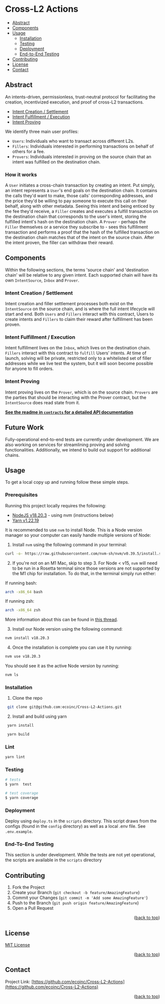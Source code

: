 <div id="top"></div>
<h1>Cross-L2 Actions</h1>

</div>

- [Abstract](#Abstract)
- [Components](#Components)
- [Usage](#usage)
  - [Installation](#installation)
  - [Testing](#testing)
  - [Deployment](#deployment)
  - [End-to-End Testing](#end-to-end-testing)
- [Contributing](#contributing)
- [License](#license)
- [Contact](#contact)

## Abstract

An intents-driven, permissionless, trust-neutral protocol for facilitating the creation, incentivized execution, and proof of cross-L2 transactions.

- [Intent Creation / Settlement](#intent-creation--settlement)
- [Intent Fulfillment / Execution](#intent-fulfillment--execution)
- [Intent Proving](#intent-proving)

We identify three main user profiles:

- `Users`: Individuals who want to transact across different L2s.
- `Fillers`: Individuals interested in performing transactions on behalf of others for a fee.
- `Provers`: Individuals interested in proving on the source chain that an intent was fulfilled on the destination chain.

### How it works

A `User` initiates a cross-chain transaction by creating an intent. Put simply, an intent represents a `User`'s end goals on the destination chain. It contains the calls they'd want to make, those calls' corresponding addresses, and the price they'd be willing to pay someone to execute this call on their behalf, along with other metadata. Seeing this intent and being enticed by the fee they'd receive, a `Filler` creates and executes a fulfill transaction on the destination chain that corresponds to the user's intent, storing the fulfilled intent's hash on the destination chain. A `Prover` - perhaps the `Filler` themselves or a service they subscribe to - sees this fulfillment transaction and performs a proof that the hash of the fulfilled transaction on the destination chain matches that of the intent on the source chain. After the intent proven, the filler can withdraw their reward.

## Components

Within the following sections, the terms 'source chain' and 'destination chain' will be relative to any given intent. Each supported chain will have its own `IntentSource`, `Inbox` and `Prover`.

### Intent Creation / Settlement

Intent creation and filler settlement processes both exist on the `IntentSource` on the source chain, and is where the full intent lifecycle will start and end. Both `Users` and `Fillers` interact with this contract, Users to create intents and `Fillers` to claim their reward after fulfillment has been proven.

### Intent Fulfillment / Execution

Intent fulfillment lives on the `Inbox`, which lives on the destination chain. `Fillers` interact with this contract to `fulfill` Users' intents. At time of launch, solving will be private, restricted only to a whitelisted set of filler addresses while we live test the system, but it will soon become possible for anyone to fill orders.

### Intent Proving

Intent proving lives on the `Prover`, which is on the source chain. `Provers` are the parties that should be interacting with the Prover contract, but the `IntentSource` does read state from it. 

**<ins>See the readme in `contracts` for a detailed API documentation</ins>**


## Future Work
Fully-operational end-to-end tests are currently under development. We are also working on services for streamlining proving and solving functionalities. Additionally, we intend to build out support for additional chains. 

## Usage

To get a local copy up and running follow these simple steps.

### Prerequisites

Running this project locally requires the following:

- [NodeJS v18.20.3](https://nodejs.org/en/blog/release/v18.20.3) - using nvm (instructions below)
- [Yarn v1.22.19](https://www.npmjs.com/package/yarn/v/1.22.19)

It is recommended to use `nvm` to install Node. This is a Node version manager so your computer can easily handle multiple versions of Node:

1. Install `nvm` using the following command in your terminal:

```sh
curl -o- https://raw.githubusercontent.com/nvm-sh/nvm/v0.39.5/install.sh | bash
```

2. If you're not on an M1 Mac, skip to step 3. For Node < v15, `nvm` will need to be run in a Rosetta terminal since those versions are not supported by the M1 chip for installation. To do that, in the terminal simply run either:

If running bash:

```sh
arch -x86_64 bash
```

If running zsh:

```sh
arch -x86_64 zsh
```

More information about this can be found in [this thread](https://github.com/nvm-sh/nvm/issues/2350).

3. Install our Node version using the following command:

```sh
nvm install v18.20.3
```

4. Once the installation is complete you can use it by running:

```bash
nvm use v18.20.3
```

You should see it as the active Node version by running:

```bash
nvm ls
```

### Installation

1. Clone the repo

```bash
 git clone git@github.com:ecoinc/Cross-L2-Actions.git
```

2. Install and build using yarn

```bash
 yarn install
```

```bash
 yarn build
```

### Lint

```bash
yarn lint
```

### Testing

```bash
# tests
$ yarn  test

# test coverage
$ yarn coverage
```

### Deployment

Deploy using `deploy.ts` in the `scripts` directory. This script draws from the configs (found in the `config` directory) as well as a local .env file. See `.env.example`.

### End-To-End Testing

This section is under development. While the tests are not yet operational, the scripts are available in the `scripts` directory

## Contributing

1. Fork the Project
2. Create your Branch (`git checkout -b feature/AmazingFeature`)
3. Commit your Changes (`git commit -m 'Add some AmazingFeature'`)
4. Push to the Branch (`git push origin feature/AmazingFeature`)
5. Open a Pull Request

<p align="right">(<a href="#top">back to top</a>)</p>

<!-- LICENSE -->

## License

[MIT License](./LICENSE)

<p align="right">(<a href="#top">back to top</a>)</p>

<!-- CONTACT -->

## Contact

Project Link: [https://github.com/ecoinc/Cross-L2-Actions](https://github.com/ecoinc/Cross-L2-Actions)

<p align="right">(<a href="#top">back to top</a>)</p>
